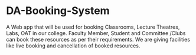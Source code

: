 # DA-Booking-System
A Web app that will be used for booking Classrooms, Lecture Theatres, Labs, OAT in our college. Faculty Member, Student and Committee /Clubs can book these resources as per their requirements. We are giving facilities like live booking and cancellation of booked resources.
